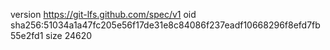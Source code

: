 version https://git-lfs.github.com/spec/v1
oid sha256:51034a1a47fc205e56f17de31e8c84086f237eadf10668296f8efd7fb55e2fd1
size 24620
